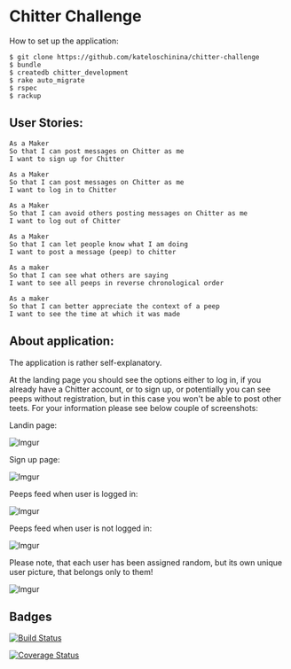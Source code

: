 Chitter Challenge
=================

How to set up the application:

```
$ git clone https://github.com/kateloschinina/chitter-challenge
$ bundle
$ createdb chitter_development
$ rake auto_migrate
$ rspec
$ rackup
```


User Stories:
-------

```
As a Maker
So that I can post messages on Chitter as me
I want to sign up for Chitter

As a Maker
So that I can post messages on Chitter as me
I want to log in to Chitter

As a Maker
So that I can avoid others posting messages on Chitter as me
I want to log out of Chitter

As a Maker
So that I can let people know what I am doing  
I want to post a message (peep) to chitter

As a maker
So that I can see what others are saying  
I want to see all peeps in reverse chronological order

As a maker
So that I can better appreciate the context of a peep
I want to see the time at which it was made
```

About application:
-------
The application is rather self-explanatory.

At the landing page you should see the options either to log in, if you already have a Chitter account, or to sign up, or potentially you can see peeps without registration, but in this case you won't be able to post other teets.
For your information please see below couple of screenshots:

Landin page:

![Imgur](http://i.imgur.com/j4OCRr6.png)

Sign up page:

![Imgur](http://i.imgur.com/agX9cwg.png)

Peeps feed when user is logged in:

![Imgur](http://i.imgur.com/fGV3LcS.png)

Peeps feed when user is not logged in:

![Imgur](http://i.imgur.com/fAvrwwy.png)

Please note, that each user has been assigned random, but its own unique user picture, that belongs only to them!

![Imgur](http://i.imgur.com/PVUbWHf.png)

Badges
------------------

[![Build Status](https://travis-ci.org/kateloschinina/chitter-challenge.svg?branch=master)](https://travis-ci.org/kateloschinina/chitter-challenge)

[![Coverage Status](https://coveralls.io/repos/github/kateloschinina/chitter-challenge/badge.svg?branch=master)](https://coveralls.io/github/kateloschinina/chitter-challenge?branch=master)
